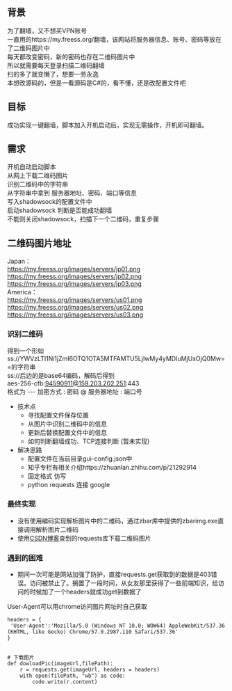 ## 背景
为了翻墙，又不想买VPN账号  
一直用的https://my.freess.org/翻墙，该网站将服务器信息、账号、密码等放在了二维码图片中  
每天都改变密码，新的密码也存在二维码图片中  
所以就需要每天登录扫描二维码翻墙  
扫的多了就变懒了，想要一劳永逸  
本想改源码的，但是一看源码是C#的，看不懂，还是改配置文件吧
## 目标
成功实现一键翻墙，脚本加入开机启动后，实现无需操作，开机即可翻墙。

## 需求
开机自动启动脚本  
从网上下载二维码图片  
识别二维码中的字符串  
从字符串中拿到 服务器地址、密码、端口等信息  
写入shadowsock的配置文件中  
启动shadowsock
判断是否能成功翻墙  
不能则关闭shadowsock，扫描下一个二维码，重复步骤

## 二维码图片地址
Japan：  
https://my.freess.org/images/servers/jp01.png  
https://my.freess.org/images/servers/jp02.png  
https://my.freess.org/images/servers/jp03.png  
America：  
https://my.freess.org/images/servers/us01.png  
https://my.freess.org/images/servers/us02.png  
https://my.freess.org/images/servers/us03.png  


### 识别二维码
得到一个形如ss://YWVzLTI1Ni1jZmI6OTQ1OTA5MTFAMTU5LjIwMy4yMDIuMjUxOjQ0Mw==的字符串  
ss://后边的是base64编码，解码后得到  
aes-256-cfb:94590911@159.203.202.251:443  
格式为 --- 加密方式 : 密码 @ 服务器地址 : 端口号

- 技术点
    - 寻找配置文件保存位置
    - 从图片中识别二维码中的信息
    - 更新后替换配置文件中的信息
    - 如何判断翻墙成功、TCP连接判断 (暂未实现)
- 解决思路
    - 配置文件在当前目录gui-config.json中
    - 知乎专栏有相关介绍https://zhuanlan.zhihu.com/p/21292914
    - 固定格式 仿写
    - python requests 连接 google
### 最终实现
- 没有使用编码实现解析图片中的二维码，通过zbar库中提供的zbarimg.exe直接调用解析图片二维码
- 使用[CSDN博客](http://blog.csdn.net/dkcgx/article/details/46966503)查到的requests库下载二维码图片


### 遇到的困难
- 期间一次可能是网站加强了防护，直接requests.get获取到的数据是403错误。访问被禁止了。搁置了一段时间，从女友那里获得了一些前端知识，给访问的时候加了一个headers就成功get到数据了

User-Agent可以用chrome访问图片网址时自己获取
```
headers = {
 'User-Agent':'Mozilla/5.0 (Windows NT 10.0; WOW64) AppleWebKit/537.36 (KHTML, like Gecko) Chrome/57.0.2987.110 Safari/537.36'
}


# 下载图片
def dowloadPic(imageUrl,filePath):
    r = requests.get(imageUrl, headers = headers)
    with open(filePath, "wb") as code:
        code.write(r.content)

```
